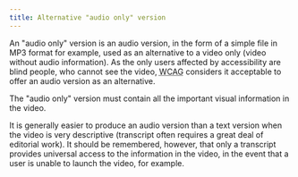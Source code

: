 ```yaml
---
title: Alternative "audio only" version
---
```


An "audio only" version is an audio version, in the form of a simple file in MP3 format for example, used as an alternative to a video only (video without audio information). As the only users affected by accessibility are blind people, who cannot see the video, <abbr lang="en" title="web content accessibility guidelines">WCAG</abbr> considers it acceptable to offer an audio version as an alternative.

The "audio only" version must contain all the important visual information in the video.

It is generally easier to produce an audio version than a text version when the video is very descriptive (transcript often requires a great deal of editorial work). It should be remembered, however, that only a transcript provides universal access to the information in the video, in the event that a user is unable to launch the video, for example.
